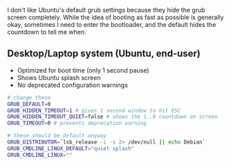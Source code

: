 ---
---

I don't like Ubuntu's default grub settings because they hide the
grub screen completely.  While the idea of booting as fast as possible
is generally okay, sometimes I need to enter the bootloader, and the
default hides the countdown to tell me when.

## Desktop/Laptop system (Ubuntu, end-user)

* Optimized for boot time (only 1 second pause)
* Shows Ubuntu splash screen
* No deprecated configuration warnings

```bash
# change these
GRUB_DEFAULT=0
GRUB_HIDDEN_TIMEOUT=1 # gives 1 second window to hit ESC
GRUB_HIDDEN_TIMEOUT_QUIET=false # shows the 1..0 countdown on screen
GRUB_TIMEOUT=0 # prevents deprecation warning

# these should be default anyway
GRUB_DISTRIBUTOR=`lsb_release -i -s 2> /dev/null || echo Debian`
GRUB_CMDLINE_LINUX_DEFAULT="quiet splash"
GRUB_CMDLINE_LINUX=""
```

